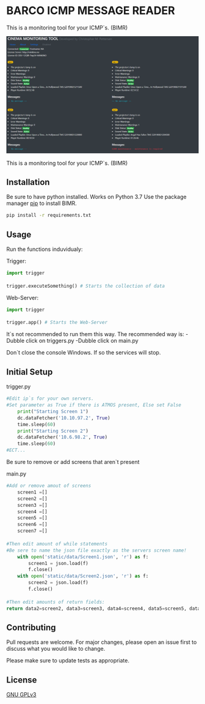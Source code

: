 # BARCO ICMP MESSAGE READER
This is a monitoring tool for your ICMP`s. (BIMR)

![alt text](https://github.com/christophermp/ICMP_STATS/raw/master/images/Skjermbilde.PNG)




This is a monitoring tool for your ICMP`s. (BIMR)

## Installation

Be sure to have python installed. Works on Python 3.7
Use the package manager [pip](https://pip.pypa.io/en/stable/) to install BIMR.

```bash
pip install -r requirements.txt
```

## Usage

Run the functions induvidualy:

Trigger:
```python
import trigger

trigger.executeSomething() # Starts the collection of data
```
Web-Server:
```python
import trigger

trigger.app() # Starts the Web-Server
```

It`s not recommended to run them this way. The recommended way is:
-Dubble click on triggers.py
-Dubble click on main.py

Don`t close the console Windows. If so the services will stop.

## Initial Setup

trigger.py
```python
#Edit ip`s for your own servers.
#Set parameter as True if there is ATMOS present, Else set False
    print("Starting Screen 1")
    dc.dataFetcher('10.10.97.2', True)
    time.sleep(60)
    print("Starting Screen 2")
    dc.dataFetcher('10.6.98.2', True)
    time.sleep(60)
#ECT...
```
Be sure to remove or add screens that aren`t present

main.py
```python
#Add or remove amout of screens
    screen1 =[]
    screen2 =[]
    screen3 =[]
    screen4 =[]
    screen5 =[]
    screen6 =[]
    screen7 =[]

#Then edit amount of while statements
#Be sere to name the json file exactly as the servers screen name!
    with open('static/data/Screen1.json', 'r') as f:
        screen1 = json.load(f)
        f.close()
    with open('static/data/Screen2.json', 'r') as f:
        screen2 = json.load(f)
        f.close()

#Then edit amounts of return fields:
return data2=screen2, data3=screen3, data4=screen4, data5=screen5, data6=screen6, data7=screen7 #ECT...
```

## Contributing
Pull requests are welcome. For major changes, please open an issue first to discuss what you would like to change.

Please make sure to update tests as appropriate.

## License
[GNU GPLv3](https://choosealicense.com/licenses/gpl-3.0/)
